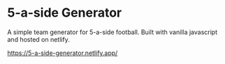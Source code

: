 # 5-a-side Generator
A simple team generator for 5-a-side football. Built with vanilla javascript and hosted on netlify.

https://5-a-side-generator.netlify.app/
